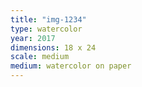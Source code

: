 ```yaml
---
title: "img-1234"
type: watercolor
year: 2017
dimensions: 18 x 24
scale: medium
medium: watercolor on paper
---
```

